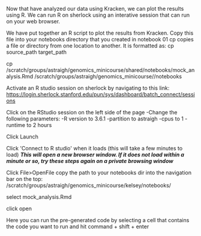 Now that have analyzed our data using Kracken, we can plot the results using R. We can run R on sherlock using an interative session that can run on your web browser. 

We have put together an R script to plot the results from Kracken. Copy this file into your notebooks directory that you created in notebook 01
cp copies a file or directory from one location to another. It is formatted as:
cp source_path target_path

cp /scratch/groups/astraigh/genomics_minicourse/shared/notebooks/mock_analysis.Rmd /scratch/groups/astraigh/genomics_minicourse/<Charles>/notebooks



Activate an R studio session on sherlock by navigating to this link:
https://login.sherlock.stanford.edu/pun/sys/dashboard/batch_connect/sessions

Click on the RStudio session on the left side of the page
-Change the following parameters:
-R version to 3.6.1
-partition to astraigh
-cpus to 1
-runtime to 2 hours

Click Launch

Click 'Connect to R studio' when it loads (this will take a few minutes to load)
***This will open a new browser window. If it does not load within a minute or so, try these steps again on a private browsing window***

Click File>OpenFile
copy the path to your notebooks dir into the navigation bar on the top:
/scratch/groups/astraigh/genomics_minicourse/kelsey/notebooks/

select mock_analysis.Rmd

click open

Here you can run the pre-generated code by selecting a cell that contains the code you want to run and hit command + shift + enter


